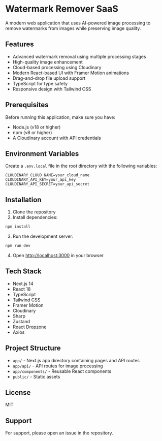 # Watermark Remover SaaS

A modern web application that uses AI-powered image processing to remove watermarks from images while preserving image quality.

## Features

- Advanced watermark removal using multiple processing stages
- High-quality image enhancement
- Cloud-based processing using Cloudinary
- Modern React-based UI with Framer Motion animations
- Drag-and-drop file upload support
- TypeScript for type safety
- Responsive design with Tailwind CSS

## Prerequisites

Before running this application, make sure you have:

- Node.js (v18 or higher)
- npm (v8 or higher)
- A Cloudinary account with API credentials

## Environment Variables

Create a `.env.local` file in the root directory with the following variables:

```env
CLOUDINARY_CLOUD_NAME=your_cloud_name
CLOUDINARY_API_KEY=your_api_key
CLOUDINARY_API_SECRET=your_api_secret
```

## Installation

1. Clone the repository
2. Install dependencies:
```bash
npm install
```

3. Run the development server:
```bash
npm run dev
```

4. Open [http://localhost:3000](http://localhost:3000) in your browser

## Tech Stack

- Next.js 14
- React 18
- TypeScript
- Tailwind CSS
- Framer Motion
- Cloudinary
- Sharp
- Zustand
- React Dropzone
- Axios

## Project Structure

- `app/` - Next.js app directory containing pages and API routes
- `app/api/` - API routes for image processing
- `app/components/` - Reusable React components
- `public/` - Static assets

## License

MIT

## Support

For support, please open an issue in the repository. 